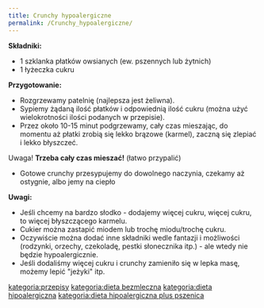 ```yaml
---
title: Crunchy hypoalergiczne
permalink: /Crunchy_hypoalergiczne/
---
```


**Składniki:**

-   1 szklanka płatków owsianych (ew. pszennych lub żytnich)
-   1 łyżeczka cukru

**Przygotowanie:**

-   Rozgrzewamy patelnię (najlepsza jest żeliwna).
-   Sypiemy żądaną ilość płatków i odpowiednią ilość cukru (można użyć wielokrotności ilości podanych w przepisie).
-   Przez około 10-15 minut podgrzewamy, cały czas mieszając, do momentu aż płatki zrobią się lekko brązowe (karmel), zaczną się zlepiać i lekko błyszczeć.

Uwaga! **Trzeba cały czas mieszać!** (łatwo przypalić)

-   Gotowe crunchy przesypujemy do dowolnego naczynia, czekamy aż ostygnie, albo jemy na ciepło

**Uwagi:**

-   Jeśli chcemy na bardzo słodko - dodajemy więcej cukru, więcej cukru, to więcej błyszczącego karmelu.
-   Cukier można zastapić miodem lub trochę miodu/trochę cukru.
-   Oczywiście można dodać inne składniki wedle fantazji i możliwości (rodzynki, orzechy, czekoladę, pestki słonecznika itp.) - ale wtedy nie będzie hypoalergicznie.
-   Jeśli dodaliśmy więcej cukru i crunchy zamieniło się w lepka masę, możemy lepić "jeżyki" itp.

[kategoria:przepisy](/kategoria:przepisy "wikilink") [kategoria:dieta bezmleczna](/kategoria:dieta_bezmleczna "wikilink") [kategoria:dieta hipoalergiczna](/kategoria:dieta_hipoalergiczna "wikilink") [kategoria:dieta hipoalergiczna plus pszenica](/kategoria:dieta_hipoalergiczna_plus_pszenica "wikilink")
